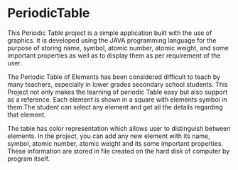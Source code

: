 # PeriodicTable


This Periodic Table project is a simple application built with the use of graphics. It is developed using the JAVA programming language for the purpose of storing name, symbol, atomic number, atomic weight, and some important properties as well as to display them as per requirement of the user.

The Periodic Table of Elements has been considered difficult to teach by many teachers, especially in lower grades secondary school students. This Project not only makes the learning of periodic Table easy but also support as a reference. Each element is shown in a square with elements symbol in them.The student can select any element and get all the details regarding that element.

The table has color representation which allows user to distinguish between elements. In the project, you can add any new element with its name, symbol, atomic number, atomic weight and its some important properties. These information are stored in file created on the hard disk of computer by program itself.

